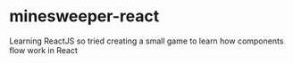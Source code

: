 # minesweeper-react
Learning ReactJS so tried creating a small game to learn how components flow work in React
